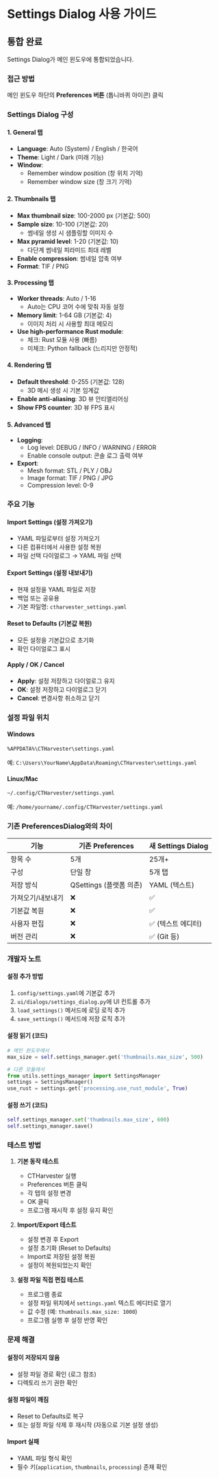 # Settings Dialog 사용 가이드

## 통합 완료

Settings Dialog가 메인 윈도우에 통합되었습니다.

### 접근 방법
메인 윈도우 하단의 **Preferences 버튼** (톱니바퀴 아이콘) 클릭

### Settings Dialog 구성

#### 1. General 탭
- **Language**: Auto (System) / English / 한국어
- **Theme**: Light / Dark (미래 기능)
- **Window**:
  - Remember window position (창 위치 기억)
  - Remember window size (창 크기 기억)

#### 2. Thumbnails 탭
- **Max thumbnail size**: 100-2000 px (기본값: 500)
- **Sample size**: 10-100 (기본값: 20)
  - 썸네일 생성 시 샘플링할 이미지 수
- **Max pyramid level**: 1-20 (기본값: 10)
  - 다단계 썸네일 피라미드 최대 레벨
- **Enable compression**: 썸네일 압축 여부
- **Format**: TIF / PNG

#### 3. Processing 탭
- **Worker threads**: Auto / 1-16
  - Auto는 CPU 코어 수에 맞춰 자동 설정
- **Memory limit**: 1-64 GB (기본값: 4)
  - 이미지 처리 시 사용할 최대 메모리
- **Use high-performance Rust module**:
  - 체크: Rust 모듈 사용 (빠름)
  - 미체크: Python fallback (느리지만 안정적)

#### 4. Rendering 탭
- **Default threshold**: 0-255 (기본값: 128)
  - 3D 메시 생성 시 기본 임계값
- **Enable anti-aliasing**: 3D 뷰 안티앨리어싱
- **Show FPS counter**: 3D 뷰 FPS 표시

#### 5. Advanced 탭
- **Logging**:
  - Log level: DEBUG / INFO / WARNING / ERROR
  - Enable console output: 콘솔 로그 출력 여부
- **Export**:
  - Mesh format: STL / PLY / OBJ
  - Image format: TIF / PNG / JPG
  - Compression level: 0-9

### 주요 기능

#### Import Settings (설정 가져오기)
- YAML 파일로부터 설정 가져오기
- 다른 컴퓨터에서 사용한 설정 복원
- 파일 선택 다이얼로그 → YAML 파일 선택

#### Export Settings (설정 내보내기)
- 현재 설정을 YAML 파일로 저장
- 백업 또는 공유용
- 기본 파일명: `ctharvester_settings.yaml`

#### Reset to Defaults (기본값 복원)
- 모든 설정을 기본값으로 초기화
- 확인 다이얼로그 표시

#### Apply / OK / Cancel
- **Apply**: 설정 저장하고 다이얼로그 유지
- **OK**: 설정 저장하고 다이얼로그 닫기
- **Cancel**: 변경사항 취소하고 닫기

### 설정 파일 위치

#### Windows
```
%APPDATA%\CTHarvester\settings.yaml
```
예: `C:\Users\YourName\AppData\Roaming\CTHarvester\settings.yaml`

#### Linux/Mac
```
~/.config/CTHarvester/settings.yaml
```
예: `/home/yourname/.config/CTHarvester/settings.yaml`

### 기존 PreferencesDialog와의 차이

| 기능 | 기존 Preferences | 새 Settings Dialog |
|------|-----------------|-------------------|
| 항목 수 | 5개 | 25개+ |
| 구성 | 단일 창 | 5개 탭 |
| 저장 방식 | QSettings (플랫폼 의존) | YAML (텍스트) |
| 가져오기/내보내기 | ❌ | ✅ |
| 기본값 복원 | ❌ | ✅ |
| 사용자 편집 | ❌ | ✅ (텍스트 에디터) |
| 버전 관리 | ❌ | ✅ (Git 등) |

### 개발자 노트

#### 설정 추가 방법
1. `config/settings.yaml`에 기본값 추가
2. `ui/dialogs/settings_dialog.py`에 UI 컨트롤 추가
3. `load_settings()` 메서드에 로딩 로직 추가
4. `save_settings()` 메서드에 저장 로직 추가

#### 설정 읽기 (코드)
```python
# 메인 윈도우에서
max_size = self.settings_manager.get('thumbnails.max_size', 500)

# 다른 모듈에서
from utils.settings_manager import SettingsManager
settings = SettingsManager()
use_rust = settings.get('processing.use_rust_module', True)
```

#### 설정 쓰기 (코드)
```python
self.settings_manager.set('thumbnails.max_size', 600)
self.settings_manager.save()
```

### 테스트 방법

1. **기본 동작 테스트**
   - CTHarvester 실행
   - Preferences 버튼 클릭
   - 각 탭의 설정 변경
   - OK 클릭
   - 프로그램 재시작 후 설정 유지 확인

2. **Import/Export 테스트**
   - 설정 변경 후 Export
   - 설정 초기화 (Reset to Defaults)
   - Import로 저장된 설정 복원
   - 설정이 복원되었는지 확인

3. **설정 파일 직접 편집 테스트**
   - 프로그램 종료
   - 설정 파일 위치에서 `settings.yaml` 텍스트 에디터로 열기
   - 값 수정 (예: `thumbnails.max_size: 1000`)
   - 프로그램 실행 후 설정 반영 확인

### 문제 해결

#### 설정이 저장되지 않음
- 설정 파일 경로 확인 (로그 참조)
- 디렉토리 쓰기 권한 확인

#### 설정 파일이 깨짐
- Reset to Defaults로 복구
- 또는 설정 파일 삭제 후 재시작 (자동으로 기본 설정 생성)

#### Import 실패
- YAML 파일 형식 확인
- 필수 키(`application`, `thumbnails`, `processing`) 존재 확인
